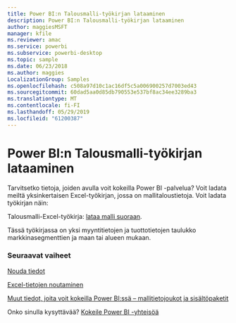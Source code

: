 ```yaml
---
title: Power BI:n Talousmalli-työkirjan lataaminen
description: Power BI:n Talousmalli-työkirjan lataaminen
author: maggiesMSFT
manager: kfile
ms.reviewer: amac
ms.service: powerbi
ms.subservice: powerbi-desktop
ms.topic: sample
ms.date: 06/23/2018
ms.author: maggies
LocalizationGroup: Samples
ms.openlocfilehash: c508a97d10c1ac16df5c5a006900257d7003ed43
ms.sourcegitcommit: 60dad5aa0d85db790553e537bf8ac34ee3289ba3
ms.translationtype: MT
ms.contentlocale: fi-FI
ms.lasthandoff: 05/29/2019
ms.locfileid: "61200387"
---
```

# <a name="download-the-financial-sample-workbook-for-power-bi"></a>Power BI:n Talousmalli-työkirjan lataaminen
Tarvitsetko tietoja, joiden avulla voit kokeilla Power BI -palvelua? Voit ladata meiltä yksinkertaisen Excel-työkirjan, jossa on mallitaloustietoja.  Voit ladata työkirjan näin:

Talousmalli-Excel-työkirja: [lataa malli suoraan](http://go.microsoft.com/fwlink/?LinkID=521962).

Tässä työkirjassa on yksi myyntitietojen ja tuottotietojen taulukko markkinasegmenttien ja maan tai alueen mukaan.

### <a name="next-steps"></a>Seuraavat vaiheet
[Nouda tiedot](service-get-data.md)

[Excel-tietojen noutaminen](service-excel-workbook-files.md)

[Muut tiedot, joita voit kokeilla Power BI:ssä – mallitietojoukot ja sisältöpaketit](sample-datasets.md)

Onko sinulla kysyttävää? [Kokeile Power BI -yhteisöä](http://community.powerbi.com/)

